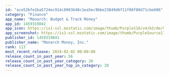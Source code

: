 ```yaml
---
id: "ace52bfe1ba5724ec914c0903648c1ea5ec9bbe23849d6f11f06f80d71cbe606"
category: "Finance"
app_name: "Monarch: Budget & Track Money"
app_id: 1459319842
app_icon: https://is1-ssl.mzstatic.com/image/thumb/Purple116/v4/b3/de/9b/b3de9bf9-e4b2-39f0-cc05-2fcddf4c5ade/AppIcon-0-1x_U007emarketing-0-7-0-85-220.png/1024x1024bb.png
app_screenshot: https://is1-ssl.mzstatic.com/image/thumb/PurpleSource116/v4/97/c3/d5/97c3d503-5575-364a-81c9-0b2ee10891a1/79974c00-af59-422e-9960-8c09bce8bfbe_Monarch_Money_Monarch_iOS_6.5_US_Screenshot_Revisions_230223_01.png/1284x2778bb.png
publisher_id: 1459319841
publisher_name: "Monarch Money, Inc."
rank: 113
most_recent_release: 2024-02-02 00:00:00
release_count_in_past_year: 56
release_count_in_past_year_category: 20
release_count_in_past_year_top_in_category: 28
---
```

